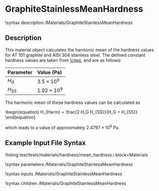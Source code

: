# GraphiteStainlessMeanHardness

!syntax description /Materials/GraphiteStainlessMeanHardness

## Description

This material object calculates the harmonic mean of the hardness values for
AT 101 graphite and AISI 304 stainless steel. The defined constant hardness
values are taken from [!citep](cincotti2007sps), and are as follows:

| Parameter | Value (Pa) |
| :- | :- |
| $H_G$ | $3.5 \times 10^9$ |
| $H_{SS}$ | $1.92 \times 10^9$ |

The harmonic mean of these hardness values can be calculated as

\begin{equation}
  H_{Harm} = \frac{2 H_G H_{SS}}{H_G + H_{SS}}
\end{equation}

which leads to a value of approximately $2.4797 \times 10^9$ Pa.

## Example Input File Syntax

!listing test/tests/materials/hardness/mean_hardness.i block=Materials


!syntax parameters /Materials/GraphiteStainlessMeanHardness

!syntax inputs /Materials/GraphiteStainlessMeanHardness

!syntax children /Materials/GraphiteStainlessMeanHardness
